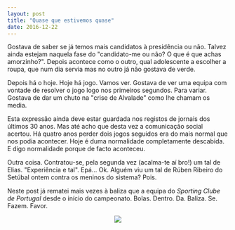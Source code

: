 ```yaml
---
layout: post
title: "Quase que estivemos quase"
date: 2016-12-22
---
```

<p>Gostava de saber se já temos mais candidatos à presidência ou não. Talvez ainda estejam naquela fase do "candidato-me ou não? O que é que achas amorzinho?". Depois acontece como o outro, qual adolescente a escolher a roupa, que num dia servia mas no outro já não gostava de verde.</p>
<p>Depois há o hoje. Hoje há jogo. Vamos ver. Gostava de ver uma equipa com vontade de resolver o jogo logo nos primeiros segundos. Para variar. Gostava de dar um chuto na "crise de Alvalade" como lhe chamam os media.</p>
<p>Esta expressão ainda deve estar guardada nos registos de jornais dos últimos 30 anos. Mas até acho que desta vez a comunicação social acertou. Há quatro anos perder dois jogos seguidos era do mais normal que nos podia acontecer. Hoje é duma normalidade completamente descabida. E digo normalidade porque de facto aconteceu.</p>
<p>Outra coisa. Contratou-se, pela segunda vez (acalma-te aí bro!) um tal de Elias. "Experiência e tal". Epá... Ok. Alguém viu um tal de Rúben Ribeiro do Setúbal ontem contra os meninos do sistema? Pois.</p>
<p>Neste post já rematei mais vezes à baliza que a equipa do <i>Sporting Clube de Portugal</i> desde o início do campeonato. Bolas. Dentro. Da. Baliza. Se. Fazem. Favor.</p>
<figure align="center">
  <img src="https://cdn-images-1.medium.com/max/800/1*Wmaio3faIfBHza1nwQ57Mw.gif" />
</figure>
